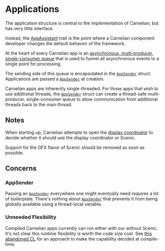 # Applications

The application structure is central to the implementation of Carnelian, but has very little
interface.

Instead, the
[AppAssistant](https://fuchsia-docs.firebaseapp.com/rust/carnelian/app/trait.AppAssistant.html)
trait is the point where a Carnelian component developer changes the default behavior of the
framework.

At the heart of every Carnelian app is an [asynchronous, multi-producer, single-consumer
queue](https://docs.rs/futures/latest/futures/channel/mpsc/index.html) that is used to funnel all
asynchronous events to a single point for processing.

The sending side of this queue is encapsulated in the [`AppSender`][1] struct. Applications are
passed a [`AppSender`][1] at creation.

Carnelian apps are inherently single-threaded. For those apps that wish to use additional threads,
the [`AppSender`][1] struct can create a thread-safe multi-producer, single-consumer queue to allow
communication from additional threads back to the main thread.

## Notes

When starting up, Carnelian attempts to open the [display
coordinator](./glossary.md#display-coordinator) to decide whether it should use the display
coordinator or Scenic.

Support for the GFX flavor of Scenic should be removed as soon as possible.

## Concerns

### AppSender

Passing an [`AppSender`][1] everywhere one might eventually need requires a lot of boilerplate.
There's nothing about [`AppSender`][1] that prevents it from being globally available using a
thread-local variable.

### Unneeded Flexibility

Compiled Carnelian apps currently can run either with our without Scenic. It's not clear this
runtime flexibility is worth the code size cost. See
[this abandoned CL](https://fuchsia-review.googlesource.com/c/fuchsia/+/577065)
for an approach to make the capability decided at compile-time.

[1]: https://fuchsia-docs.firebaseapp.com/rust/carnelian/app/struct.AppSender.html
